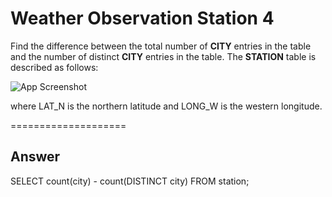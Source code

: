 
# Weather Observation Station 4


Find the difference between the total number of **CITY** entries in the table and the number of distinct **CITY** entries in the table.
The **STATION** table is described as follows:

![App Screenshot](https://s3.amazonaws.com/hr-challenge-images/9336/1449345840-5f0a551030-Station.jpg)

where LAT_N is the northern latitude and LONG_W is the western longitude.

====================
## Answer

SELECT count(city) - count(DISTINCT city) FROM station;